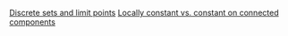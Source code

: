 [Discrete sets and limit points](https://zihengh63.github.io/notes/Point-set-topology/Discrete_sets_and_limit_points.pdf)
[Locally constant vs. constant on connected components](https://zihengh63.github.io/notes/Point-set-topology/Locally_constant_vs._constant_on_connected_component.pdf)
